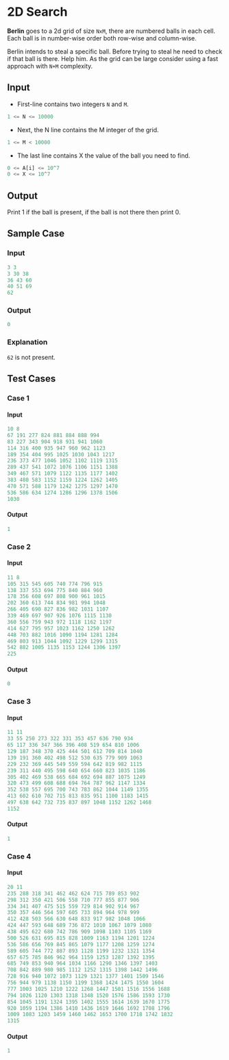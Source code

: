 # 2D Search

**Berlin** goes to a 2d grid of size `NxM`, there are numbered balls in each cell. Each ball is in number-wise order both row-wise and column-wise. 

Berlin intends to steal a specific ball. Before trying to steal he need to check if that ball is there. Help him. As the grid can be large consider using a fast approach with `N+M` complexity.

## Input

- First-line contains two integers `N` and `M`.

```py
1 <= N <= 10000
```

- Next, the N line contains the M integer of the grid.

```py
1 <= M < 10000
```

- The last line contains X the value of the ball you need to find.

```py
0 <= A[i] <= 10^7
0 <= X <= 10^7
```

## Output
Print 1 if the ball is present, if the ball is not there then print 0.

## Sample Case

### Input

```py
3 3
3 30 38
36 43 60
40 51 69
62
```

### Output

```py
0
```

### Explanation

`62` is not present.

## Test Cases

### Case 1

#### Input

```py
10 8
67 191 277 824 881 884 888 994
83 227 343 904 918 931 941 1060
114 316 400 935 947 960 962 1123
189 354 404 995 1025 1030 1043 1217
236 373 477 1046 1052 1102 1119 1315
289 437 541 1072 1076 1106 1151 1388
349 467 571 1079 1122 1135 1177 1402
383 480 583 1152 1159 1224 1262 1405
470 571 588 1179 1242 1275 1297 1470
536 586 634 1274 1286 1296 1378 1506
1030
```

#### Output

```py
1
```

### Case 2

#### Input

```py
11 8
105 315 545 605 740 774 796 915
138 337 553 694 775 840 884 960
178 356 608 697 808 900 961 1015
202 360 613 744 834 981 994 1048
266 405 690 827 836 982 1031 1107
339 469 697 907 926 1076 1115 1130
360 556 759 943 972 1118 1162 1197
414 627 795 957 1023 1162 1250 1262
448 703 882 1016 1090 1194 1281 1284
469 803 913 1044 1092 1229 1299 1315
542 882 1005 1135 1153 1244 1306 1397
225
```

#### Output

```py
0
```

### Case 3

#### Input

```py
11 11
33 55 250 273 322 331 353 457 636 790 934
65 117 336 347 366 396 408 519 654 810 1006
129 187 348 370 425 444 501 612 709 814 1040
139 191 360 402 498 512 530 635 779 909 1063
229 232 369 445 549 559 594 642 819 982 1115
239 311 440 495 598 640 654 660 823 1035 1186
305 402 469 538 665 684 692 694 887 1075 1249
320 473 499 608 688 694 764 787 962 1147 1334
352 538 557 695 700 743 783 862 1044 1149 1355
413 602 610 702 715 813 835 951 1100 1183 1415
497 638 642 732 735 837 897 1048 1152 1262 1468
1152
```

#### Output

```py
1
```

### Case 4

#### Input

```py
20 11
235 288 318 341 462 462 624 715 789 853 902
298 312 350 421 506 558 710 777 855 877 906
334 341 407 475 515 559 729 814 902 914 967
350 357 446 564 597 605 733 894 964 978 999
412 428 503 566 630 648 833 917 982 1048 1066
424 447 593 648 689 736 872 1010 1067 1079 1080
438 495 622 680 742 786 909 1098 1103 1105 1169
500 526 631 695 815 828 1009 1163 1194 1201 1224
536 586 656 769 845 865 1079 1177 1208 1259 1274
589 605 744 772 887 893 1128 1199 1232 1321 1354
657 675 785 846 962 964 1159 1253 1287 1392 1395
685 749 853 940 964 1034 1166 1290 1346 1397 1403
708 842 889 980 985 1112 1252 1315 1398 1442 1496
728 916 940 1072 1073 1129 1321 1377 1401 1509 1546
756 944 979 1138 1150 1199 1368 1424 1475 1550 1604
777 1003 1025 1210 1222 1268 1447 1501 1516 1556 1688
794 1026 1120 1303 1318 1348 1520 1576 1586 1593 1730
854 1045 1191 1324 1395 1402 1555 1614 1639 1670 1775
920 1059 1194 1386 1410 1436 1619 1646 1692 1708 1796
1009 1083 1203 1459 1460 1462 1653 1700 1718 1742 1832
1315
```

#### Output

```py
1
```
